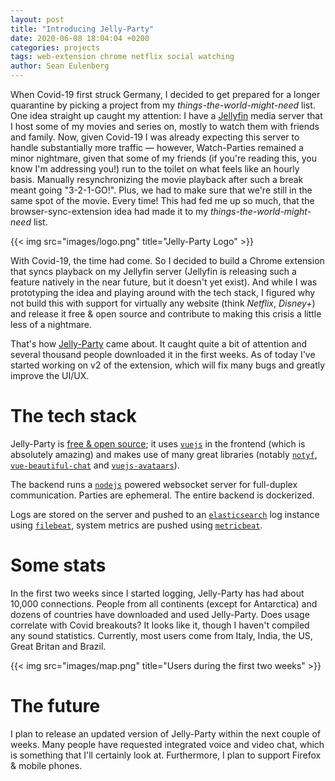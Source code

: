 ```yaml
---
layout: post
title: "Introducing Jelly-Party"
date: 2020-06-08 18:04:04 +0200
categories: projects
tags: web-extension chrome netflix social watching
author: Sean Eulenberg
---
```


When Covid-19 first struck Germany, I decided to get prepared for a longer quarantine by picking a project from my _things-the-world-might-need_ list. One idea straight up caught my attention: I have a [Jellyfin](https://jellyfin.org/) media server that I host some of my movies and series on, mostly to watch them with friends and family. Now, given Covid-19 I was already expecting this server to handle substantially more traffic — however, Watch-Parties remained a minor nightmare, given that some of my friends (if you're reading this, you know I'm addressing you!) run to the toilet on what feels like an hourly basis. Manually resynchronizing the movie playback after such a break meant going "3-2-1-GO!". Plus, we had to make sure that we're still in the same spot of the movie. Every time! This had fed me up so much, that the browser-sync-extension idea had made it to my _things-the-world-might-need_ list.

{{< img src="images/logo.png" title="Jelly-Party Logo" >}}

With Covid-19, the time had come. So I decided to build a Chrome extension that syncs playback on my Jellyfin server (Jellyfin is releasing such a feature natively in the near future, but it doesn't yet exist). And while I was prototyping the idea and playing around with the tech stack, I figured why not build this with support for virtually any website (think _Netflix_, _Disney+_) and release it free & open source and contribute to making this crisis a little less of a nightmare.

That's how [Jelly-Party](https://www.jelly-party.com/) came about. It caught quite a bit of attention and several thousand people downloaded it in the first weeks. As of today I've started working on v2 of the extension, which will fix many bugs and greatly improve the UI/UX.

# The tech stack

Jelly-Party is [free & open source](https://github.com/seandlg); it uses [`vuejs`](https://vuejs.org/) in the frontend (which is absolutely amazing) and makes use of many great libraries (notably [`notyf`](https://github.com/caroso1222/notyf), [`vue-beautiful-chat`](https://github.com/mattmezza/vue-beautiful-chat) and [`vuejs-avataars`](https://github.com/orgordin/vuejs-avataaars)).

The backend runs a [`nodejs`](https://nodejs.org/en/) powered websocket server for full-duplex communication. Parties are ephemeral. The entire backend is dockerized.

Logs are stored on the server and pushed to an [`elasticsearch`](https://www.elastic.co/) log instance using [`filebeat`](https://www.elastic.co/beats/filebeat), system metrics are pushed using [`metricbeat`](https://www.elastic.co/beats/metricbeat).

# Some stats

In the first two weeks since I started logging, Jelly-Party has had about 10,000 connections. People from all continents (except for Antarctica) and dozens of countries have downloaded and used Jelly-Party. Does usage correlate with Covid breakouts? It looks like it, though I haven't compiled any sound statistics. Currently, most users come from Italy, India, the US, Great Britan and Brazil.

{{< img src="images/map.png" title="Users during the first two weeks" >}}

# The future

I plan to release an updated version of Jelly-Party within the next couple of weeks. Many people have requested integrated voice and video chat, which is something that I'll certainly look at. Furthermore, I plan to support Firefox & mobile phones.
